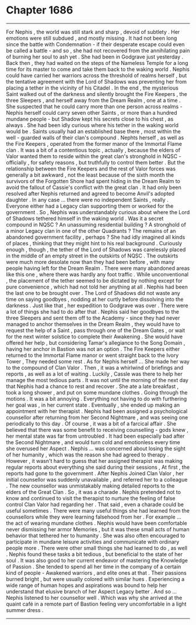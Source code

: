 
# Chapter 1686


---

For Nephis , the world was still stark and sharp , devoid of subtlety . Her emotions were still subdued , and mostly missing . It had not been long since the battle with Condemnation - if their desperate escape could even be called a battle - and so , she had not recovered from the annihilating pain of burning her soul to ash yet .
She had been in Godgrave just yesterday . Back then , they had waited on the steps of the Nameless Temple for a long time for its master to come and take them back to the waking world . Nephis could have carried her warriors across the threshold of realms herself , but the tentative agreement with the Lord of Shadows was preventing her from placing a tether in the vicinity of his Citadel .
In the end , the mysterious Saint walked out of the darkness and silently brought the Fire Keepers , the three Sleepers , and herself away from the Dream Realm , one at a time . She suspected that he could carry more than one person across realms - Nephis herself could carry seven other Saints , or more than a hundred mundane people - but Shadow kept his secrets close to his chest , as always .
She had been idly curious where his tether in the waking world would be . Saints usually had an established base there , most within the well - guarded walls of their clan's compound .
Nephts herself , as well as the Fire Keepers , operated from the former manor of the Immortal Flame clan .
It was a bit of a contentious topic , actually , because the elders of Valor wanted them to reside within the great clan's stronghold in NQSC - officially , for safety reasons , but truthfully to control them better .
But the relationship between the Fire Keepers and the rest of Valor forces was generally a bit awkward , not the least because of the sixth month the survivors of the Forgotten Shore had spent hiding in the Dream Realm to avoid the fallout of Cassie's conflict with the great clan . It had only been resolved after Nephis returned and agreed to become Anvil's adopted daughter .
In any case ... there were no independent Saints , really . Everyone either had a Legacy clan supporting them or worked for the government . So , Nephis was understandably curious about where the Lord of Shadows tethered himself in the waking world .
Was it a secret compound in NQSC ? An unassuming residential building ? A stronghold of a minor Legacy clan in one of the other Quadrants ? The remains of an abandoned government facility , perhaps ?
She had idly imagined all kinds of places , thinking that they might hint to his real background .
Curiously enough , though , the tether of the Lord of Shadows was carelessly placed in the middle of an empty street in the outskirts of NQSC . The outskirts were much more desolate now than they had been before , with many people having left for the Dream Realm . There were many abandoned areas like this one , where there was hardly any foot traffic .
While unconventional , the placement of the tether seemed to be dictated by nothing except for pure convenience , which had not told her anything at all .
Nephis had been the last one to be brought over . The Lord of Shadows did not waste any time on saying goodbyes , nodding at her curtly before dissolving into the darkness .
Just like that , her expedition to Godgrave was over .
There were a lot of things she had to do after that . Nephis said her goodbyes to the three Sleepers and sent them off to the Academy - since they had never managed to anchor themselves in the Dream Realm , they would have to request the help of a Saint , pass through one of the Dream Gates , or wait for the next winter solstice to complete their Awakening .
She would have offered her help , but considering Tamar's allegiance to the Song Domain , having her anchor in Bastion was not an option .
The Fire Keepers either returned to the Immortal Flame manor or went straight back to the Ivory Tower , They needed some rest .
As for Nephis herself …
She made her way to the compound of Clan Valor . Then , it was a whirlwind of briefings and reports , as well as a lot of waiting . Luckily , Cassle was there to help her manage the most tedious parts .
It was not until the morning of the next day that Nephis had a chance to rest and recover . She ate a late breakfast , took a long shower , and put on some mundane clothes . Going through the motions .
It was a bit annoying . Everything not having to do with furthering her goal was , in her current state .
Eventually , she ended up making an appointment with her therapist .
Nephis had been assigned a psychological counsellor after returning from her Second Nightmare , and was seeing one periodically to this day .
Of course , it was a bit of a farcical affair .
She believed that there was some benefit to receiving counselling - gods knew , her mental state was far from untroubled . It had been especially bad after the Second Nightmare , and would turn cold and emotionless every time she overused her Aspect . Nephis ... was concerned about losing the sight of her humanity , which was the reason she had agreed to therapy .
However , it wasn't hard to guess that her assigned therapist was making regular reports about everything she said during their sessions , At first , the reports had gone to the government .
After Nephis Joined Clan Valor , her initial counsellor was suddenly unavailable , and referred her to a colleague . The new counsellor was unmistakably making detailed reports to the elders of the Great Clan .
So , it was a charade . Nephis pretended not to know and continued to visit the therapist to nurture the feeling of false control Clan Valor had regarding her .
That said , even a charade could be useful sometimes .
There were many useful things she had learned from the counsellors while they were learning falsehood from her .
For example ... the act of wearing mundane clothes . Nephis would have been comfortable never dismissing her armor Memories , but it was these small acts of human behavior that tethered her to humanity .
She was also often encouraged to participate in mundane leisure activities and communicate with ordinary people more . There were other small things she had learned to do , as well . Nephis found these tasks a bit tedious , but beneficial to the state of her soul .
It was also good to her current endeavor of mastering the Knowledge of Passion . She tended to spend all her time in the company of a certain kind of people - Awakened warriors , and elite ones at that . Their passions burned bright , but were usually colored with similar hues .
Experiencing a wide range of human hopes and aspirations was bound to help her understand that elusive branch of her Aspect Legacy better .
And so ... Nephis listened to her counsellor well .
Which was why she arrived at the quaint café in a remote part of Bastion feeling very uncomfortable in a light summer dress .

---

